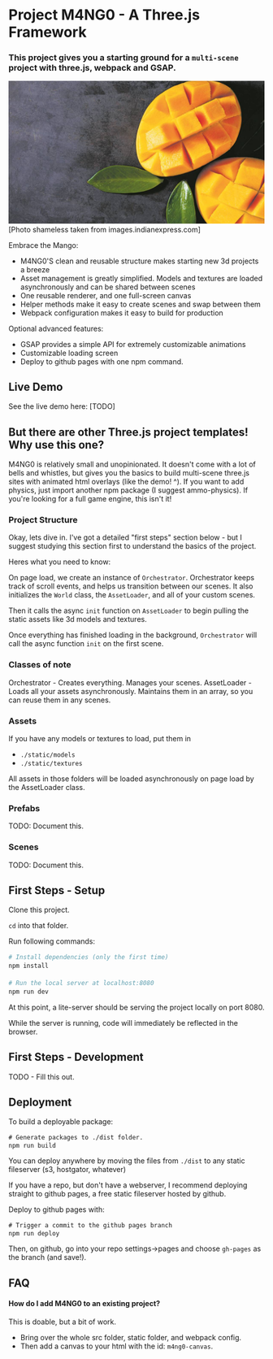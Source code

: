 # Project M4NG0 - A Three.js Framework
### This project gives you a starting ground for a `multi-scene` project with three.js, webpack and GSAP.

![portal image](mango.jpg)
[Photo shameless taken from images.indianexpress.com]

Embrace the Mango:
- M4NG0'S clean and reusable structure makes starting new 3d projects a breeze
- Asset management is greatly simplified. Models and textures are loaded asynchronously and can be shared between scenes
- One reusable renderer, and one full-screen canvas
- Helper methods make it easy to create scenes and swap between them
- Webpack configuration makes it easy to build for production

Optional advanced features:
- GSAP provides a simple API for extremely customizable animations
- Customizable loading screen
- Deploy to github pages with one npm command.

## Live Demo
See the live demo here: [TODO]

## But there are other Three.js project templates! Why use this one?
M4NG0 is relatively small and unopinionated. It doesn't come with a lot of bells and whistles, but gives you the basics to build multi-scene three.js sites with animated html overlays (like the demo! ^). If you want to add physics, just import another npm package (I suggest ammo-physics). If you're looking for a full game engine, this isn't it!

### Project Structure
Okay, lets dive in. I've got a detailed "first steps" section below - but I suggest studying this section first to understand the basics of the project.

Heres what you need to know:

On page load, we create an instance of `Orchestrator`. Orchestrator keeps track of scroll events, and helps us transition between our scenes. It also initializes the `World` class, the `AssetLoader`, and all of your custom scenes.

Then it calls the async `init` function on `AssetLoader` to begin pulling the static assets like 3d models and textures. 

Once everything has finished loading in the background, `Orchestrator` will call the async function `init` on the first scene. 

### Classes of note
Orchestrator - Creates everything. Manages your scenes.
AssetLoader - Loads all your assets asynchronously. Maintains them in an array, so you can reuse them in any scenes.


### Assets
If you have any models or textures to load, put them in 
- `./static/models`
- `./static/textures`

All assets in those folders will be loaded asynchronously on page load by the AssetLoader class.

### Prefabs
TODO: Document this.

### Scenes
TODO: Document this.

## First Steps - Setup
Clone this project.

`cd` into that folder.

Run following commands:

``` bash
# Install dependencies (only the first time)
npm install

# Run the local server at localhost:8080
npm run dev
```
At this point, a lite-server should be serving the project locally on port 8080.

While the server is running, code will immediately be reflected in the browser.

## First Steps - Development
TODO - Fill this out.

## Deployment
To build a deployable package:
```
# Generate packages to ./dist folder.
npm run build
```
You can deploy anywhere by moving the files from `./dist` to any static fileserver (s3, hostgator, whatever)

If you have a repo, but don't have a webserver, I recommend deploying straight to github pages, a free static fileserver hosted by github. 

Deploy to github pages with:
```
# Trigger a commit to the github pages branch
npm run deploy
```
Then, on github, go into your repo settings->pages and choose `gh-pages` as the branch (and save!).

## FAQ
#### How do I add M4NG0 to an existing project?
This is doable, but a bit of work.
- Bring over the whole src folder, static folder, and webpack config.
- Then add a canvas to your html with the id: `m4ng0-canvas`.